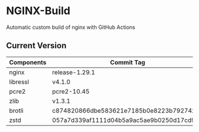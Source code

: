 # NGINX-Build
Automatic custom build of nginx with GitHub Actions

## Current Version
| Components | Commit Tag |
|--|--|
| nginx | release-1.29.1 |
| libressl | v4.1.0 |
| pcre2 | pcre2-10.45 |
| zlib | v1.3.1 |
| brotli | c874820866dbe583621e7185b0e8223b7927423e |
| zstd | 057a7d339af1111d04b5a9ac5ae9b0250d17cd94 |
